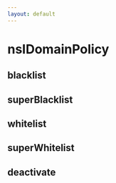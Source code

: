 ```yaml
---
layout: default
---
```


# nsIDomainPolicy #

## blacklist ##

## superBlacklist ##

## whitelist ##

## superWhitelist ##

## deactivate ##
